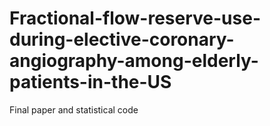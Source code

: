 # Fractional-flow-reserve-use-during-elective-coronary-angiography-among-elderly-patients-in-the-US
Final paper and statistical code

